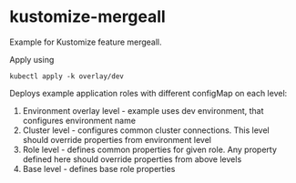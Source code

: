 # kustomize-mergeall
Example for Kustomize feature mergeall.

Apply using
```shell
kubectl apply -k overlay/dev
```

Deploys example application roles with different configMap on each level:
1. Environment overlay level - example uses dev environment, that configures environment name
2. Cluster level - configures common cluster connections. This level should override properties
   from environment level
3. Role level - defines common properties for given role. Any property defined here should override
   properties from above levels
4. Base level - defines base role properties